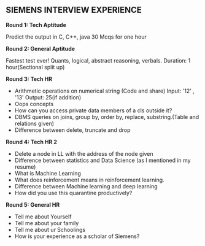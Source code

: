 ## SIEMENS INTERVIEW EXPERIENCE

**Round 1: Tech Aptitude**

Predict the output in C, C++, java
30 Mcqs for one hour

**Round 2: General Aptitude**

Fastest test ever!
Quants, logical, abstract reasoning, verbals. 
Duration: 1 hour(Sectional split up) 

**Round 3: Tech HR**

- Arithmetic operations on numerical string (Code and share) 
Input: '12' , '13'
Output: 25(if addition)
- Oops concepts
- How can you access private data members of a cls outside it? 
- DBMS queries on joins, group by, order by, replace, substring.(Table and relations given) 
- Difference between delete, truncate and drop

**Round 4: Tech HR 2**
- Delete a node in LL with the address of the node given
- Difference between statistics and Data Science  (as I mentioned in my resume) 
- What is Machine Learning
- What does reinforcement means in reinforcement learning. 
- Difference between Machine learning and deep learning
- How did you use this quarantine productively? 

**Round 5: General HR**
- Tell me about Yourself
- Tell me about your family
- Tell me about ur Schoolings
- How is your experience as a scholar of Siemens? 
